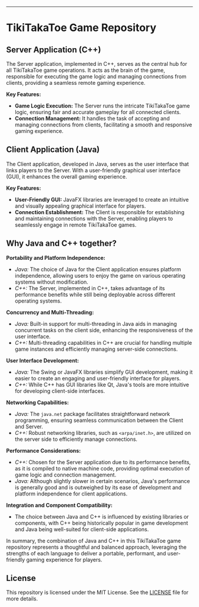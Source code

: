 
---

# TikiTakaToe Game Repository

## Server Application (C++)

The Server application, implemented in C++, serves as the central hub for all TikiTakaToe game operations. It acts as the brain of the game, responsible for executing the game logic and managing connections from clients, providing a seamless remote gaming experience.

**Key Features:**
- **Game Logic Execution:** The Server runs the intricate TikiTakaToe game logic, ensuring fair and accurate gameplay for all connected clients.
- **Connection Management:** It handles the task of accepting and managing connections from clients, facilitating a smooth and responsive gaming experience.

## Client Application (Java)

The Client application, developed in Java, serves as the user interface that links players to the Server. With a user-friendly graphical user interface (GUI), it enhances the overall gaming experience.

**Key Features:**
- **User-Friendly GUI:** JavaFX libraries are leveraged to create an intuitive and visually appealing graphical interface for players.
- **Connection Establishment:** The Client is responsible for establishing and maintaining connections with the Server, enabling players to seamlessly engage in remote TikiTakaToe games.

## Why Java and C++ together?

**Portability and Platform Independence:**
- *Java:* The choice of Java for the Client application ensures platform independence, allowing users to enjoy the game on various operating systems without modification.
- *C++:* The Server, implemented in C++, takes advantage of its performance benefits while still being deployable across different operating systems.

**Concurrency and Multi-Threading:**
- *Java:* Built-in support for multi-threading in Java aids in managing concurrent tasks on the client side, enhancing the responsiveness of the user interface.
- *C++:* Multi-threading capabilities in C++ are crucial for handling multiple game instances and efficiently managing server-side connections.

**User Interface Development:**
- *Java:* The Swing or JavaFX libraries simplify GUI development, making it easier to create an engaging and user-friendly interface for players.
- *C++:* While C++ has GUI libraries like Qt, Java's tools are more intuitive for developing client-side interfaces.

**Networking Capabilities:**
- *Java:* The `java.net` package facilitates straightforward network programming, ensuring seamless communication between the Client and Server.
- *C++:* Robust networking libraries, such as `<arpa/inet.h>`, are utilized on the server side to efficiently manage connections.

**Performance Considerations:**
- *C++:* Chosen for the Server application due to its performance benefits, as it is compiled to native machine code, providing optimal execution of game logic and connection management.
- *Java:* Although slightly slower in certain scenarios, Java's performance is generally good and is outweighed by its ease of development and platform independence for client applications.

**Integration and Component Compatibility:**
- The choice between Java and C++ is influenced by existing libraries or components, with C++ being historically popular in game development and Java being well-suited for client-side applications.

In summary, the combination of Java and C++ in this TikiTakaToe game repository represents a thoughtful and balanced approach, leveraging the strengths of each language to deliver a portable, performant, and user-friendly gaming experience for players.

## License

This repository is licensed under the MIT License. See the [LICENSE](LICENSE) file for more details.
